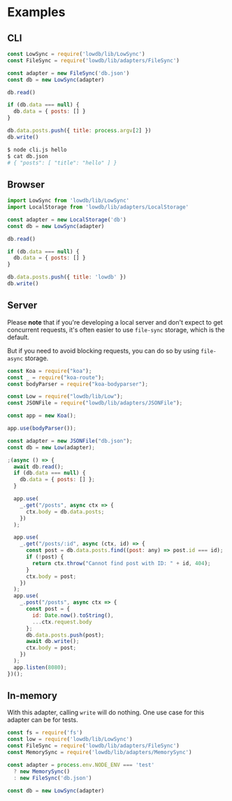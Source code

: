 # Examples

## CLI

```js
const LowSync = require('lowdb/lib/LowSync')
const FileSync = require('lowdb/lib/adapters/FileSync')

const adapter = new FileSync('db.json')
const db = new LowSync(adapter)

db.read()

if (db.data === null) {
  db.data = { posts: [] }
}

db.data.posts.push({ title: process.argv[2] })
db.write()
```

```sh
$ node cli.js hello
$ cat db.json
# { "posts": [ "title": "hello" ] }
```

## Browser

```js
import LowSync from 'lowdb/lib/LowSync'
import LocalStorage from 'lowdb/lib/adapters/LocalStorage'

const adapter = new LocalStorage('db')
const db = new LowSync(adapter)

db.read()

if (db.data === null) {
  db.data = { posts: [] }
}

db.data.posts.push({ title: 'lowdb' })
db.write()
```

## Server

Please __note__ that if you're developing a local server and don't expect to get concurrent requests, it's often easier to use `file-sync` storage, which is the default.

But if you need to avoid blocking requests, you can do so by using `file-async` storage.

```js
const Koa = require("koa");
const _ = require("koa-route");
const bodyParser = require("koa-bodyparser");

const Low = require("lowdb/lib/Low");
const JSONFile = require("lowdb/lib/adapters/JSONFile");

const app = new Koa();

app.use(bodyParser());

const adapter = new JSONFile("db.json");
const db = new Low(adapter);

;(async () => {
  await db.read();
  if (db.data === null) {
    db.data = { posts: [] };
  }

  app.use(
    _.get("/posts", async ctx => {
      ctx.body = db.data.posts;
    })
  );

  app.use(
    _.get("/posts/:id", async (ctx, id) => {
      const post = db.data.posts.find((post: any) => post.id === id);
      if (!post) {
        return ctx.throw("Cannot find post with ID: " + id, 404);
      }
      ctx.body = post;
    })
  );
  app.use(
    _.post("/posts", async ctx => {
      const post = {
        id: Date.now().toString(),
        ...ctx.request.body
      };
      db.data.posts.push(post);
      await db.write();
      ctx.body = post;
    })
  );
  app.listen(8080);
})();
```

## In-memory

With this adapter, calling `write` will do nothing. One use case for this adapter can be for tests.

```js
const fs = require('fs')
const low = require('lowdb/lib/LowSync')
const FileSync = require('lowdb/lib/adapters/FileSync')
const MemorySync = require('lowdb/lib/adapters/MemorySync')

const adapter = process.env.NODE_ENV === 'test'
  ? new MemorySync()
  : new FileSync('db.json')

const db = new LowSync(adapter)
```
